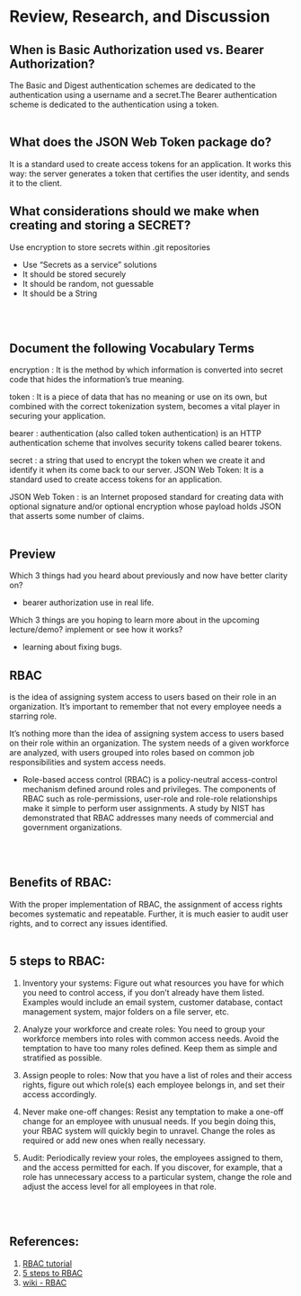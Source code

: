 # Review, Research, and Discussion

## When is Basic Authorization used vs. Bearer Authorization?
The Basic and Digest authentication schemes are dedicated to the authentication using a username and a secret.The Bearer authentication scheme is dedicated to the authentication using a token.
<br/>
<br/>


## What does the JSON Web Token package do?
It is a standard used to create access tokens for an application. It works this way: the server generates a token that certifies the user identity, and sends it to the client.

## What considerations should we make when creating and storing a SECRET?
Use encryption to store secrets within .git repositories
* Use “Secrets as a service” solutions
* It should be stored securely
* It should be random, not guessable
* It should be a String
<br/>
<br/>


## Document the following Vocabulary Terms

encryption : It is the method by which information is converted into secret code that hides the information’s true meaning.

token : It is a piece of data that has no meaning or use on its own, but combined with the correct tokenization system, becomes a vital player in securing your application.

bearer : authentication (also called token authentication) is an HTTP authentication scheme that involves security tokens called bearer tokens.

secret : a string that used to encrypt the token when we create it and identify it when its come back to our server. JSON Web Token: It is a standard used to create access tokens for an application.

JSON Web Token : is an Internet proposed standard for creating data with optional signature and/or optional encryption whose payload holds JSON that asserts some number of claims.
<br/>
<br/>


## Preview

Which 3 things had you heard about previously and now have better clarity on?

- bearer authorization use in real life.



Which 3 things are you hoping to learn more about in the upcoming lecture/demo?
implement or see how it works?

- learning about fixing bugs.

## RBAC
is the idea of assigning system access to users based on their role in an organization. It’s important to remember that not every employee needs a starring role.

It’s nothing more than the idea of assigning system access to users based on their role within an organization. The system needs of a given workforce are analyzed, with users grouped into roles based on common job responsibilities and system access needs.

- Role-based access control (RBAC) is a policy-neutral access-control mechanism defined around roles and privileges. The components of RBAC such as role-permissions, user-role and role-role relationships make it simple to perform user assignments. A study by NIST has demonstrated that RBAC addresses many needs of commercial and government organizations.
<br/>
<br/>


## Benefits of RBAC:
With the proper implementation of RBAC, the assignment of access rights becomes systematic and repeatable. Further, it is much easier to audit user rights, and to correct any issues identified.
<br/>
<br/>


## 5 steps to RBAC:
1. Inventory your systems: Figure out what resources you have for which you need to control access, if you don’t already have them listed. Examples would include an email system, customer database, contact management system, major folders on a file server, etc.

2. Analyze your workforce and create roles: You need to group your workforce members into roles with common access needs. Avoid the temptation to have too many roles defined. Keep them as simple and stratified as possible.

3. Assign people to roles: Now that you have a list of roles and their access rights, figure out which role(s) each employee belongs in, and set their access accordingly.

4. Never make one-off changes: Resist any temptation to make a one-off change for an employee with unusual needs. If you begin doing this, your RBAC system will quickly begin to unravel. Change the roles as required or add new ones when really necessary.

5. Audit: Periodically review your roles, the employees assigned to them, and the access permitted for each. If you discover, for example, that a role has unnecessary access to a particular system, change the role and adjust the access level for all employees in that role.


<br/>
<br/>

## References:
1. [RBAC tutorial](https://www.youtube.com/watch?v=C4NP8Eon3cA)
2. [5 steps to RBAC](https://www.csoonline.com/article/3060780/security/5-steps-to-simple-role-based-access-control.html)
3. [wiki - RBAC](https://en.wikipedia.org/wiki/Role-based_access_control)